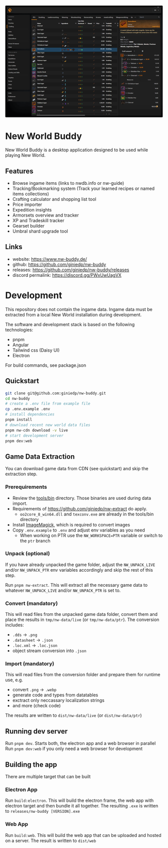 ![New World Buddy](./docs/screenshots/nw-buddy-1.png)

# New World Buddy

New World Buddy is a desktop application designed to be used while playing New World.

## Features

- Browse ingame items (links to nwdb.info or nw-guide)
- Tracking/Bookmarking system (Track your learned recipes or named items collections)
- Crafting calculator and shopping list tool
- Price importer
- Expedition insights
- Armorsets overview and tracker
- XP and Tradeskill tracker
- Gearset builder
- Umbral shard upgrade tool

## Links

- website: https://www.nw-buddy.de/
- github: https://github.com/giniedp/nw-buddy
- releases: https://github.com/giniedp/nw-buddy/releases
- discord permalink: https://discord.gg/PWxUwUagVX

# Development

This repository does not contain the ingame data. Ingame data must be extracted from a local New World installation during development.

The software and development stack is based on the following technologies:

- pnpm
- Angular
- Tailwind css (Daisy UI)
- Electron

For build commands, see package.json

## Quickstart

```bash
git clone git@github.com:giniedp/nw-buddy.git
cd nw-buddy
# create a .env file from example file
cp .env.example .env
# install dependencies
pnpm install
# download recent new world data files
pnpm nw-cdn download -v live
# start development server
pnpm dev:web
```

## Game Data Extraction

You can download game data from CDN (see quickstart) and skip the extraction step.

### Prerequirements

- Review the [tools/bin](tools/bin) directory. Those binaries are used during data import.
- Requirements of https://github.com/giniedp/nw-extract do apply.
  - `oo2core_8_win64.dll` and `texconv.exe` are already in the tools/bin directory
- Install [ImageMagick](https://imagemagick.org/), which is required to convert images
- Copy `.env.example` to `.env` and adjust env variables as you need
  - When working on PTR use the `NW_WORKSPACE=PTR` variable or switch to the `ptr` branch

### Unpack (optional)

If you have already unpacked the game folder, adjust the `NW_UNPACK_LIVE` and/or `NW_UNPACK_PTR` env variables accordingly and skip the rest of this step.

Run `pnpm nw-extract`. This will extract all the necessary game data to whatever `NW_UNPACK_LIVE` and/or `NW_UNPACK_PTR` is set to.

### Convert (mandatory)

This will read files from the unpacked game data folder, convert them and place the results in `tmp/nw-data/live` (or `tmp/nw-data/ptr`). The conversion includes:

- `.dds` -> `.png`
- `.datasheet` -> `.json`
- `.loc.xml` -> `.loc.json`
- object stream conversion into `.json`

### Import (mandatory)

This will read files from the conversion folder and prepare them for runtime use, e.g.

- convert `.png` -> `.webp`
- generate code and types from datatables
- exctract only neccassary localization strings
- and more (check code)

The results are written to `dist/nw-data/live` (or `dist/nw-data/ptr`)

## Running dev server

Run `pnpm dev`. Starts both, the electron app and a web browser in parallel
Run `pnpm dev:web` if you only need a web browser for development

## Building the app

There are multiple target that can be built

### Electron App

Run `build:electron`. This will build the electron frame, the web app with electron target and then bundle it all together. The resulting `.exe` is written to `releases/nw-buddy [VERSION].exe`

### Web App

Run `build:web`. This will build the web app that can be uploaded and hosted on a server. The result is written to `dist/web`
